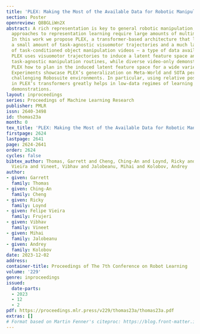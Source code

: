 ```yaml
---
title: 'PLEX: Making the Most of the Available Data for Robotic Manipulation Pretraining'
section: Poster
openreview: Q8BGLiWn2X
abstract: A rich representation is key to general robotic manipulation, but existing
  approaches to representation learning require large amounts of multimodal demonstrations.
  In this work we propose PLEX, a transformer-based architecture that learns from
  a small amount of task-agnostic visuomotor trajectories and a much larger amount
  of task-conditioned object manipulation videos – a type of data available in quantity.
  PLEX uses visuomotor trajectories to induce a latent feature space and to learn
  task-agnostic manipulation routines, while diverse video-only demonstrations teach
  PLEX how to plan in the induced latent feature space for a wide variety of tasks.
  Experiments showcase PLEX’s generalization on Meta-World and SOTA performance in
  challenging Robosuite environments. In particular, using relative positional encoding
  in PLEX’s transformers greatly helps in low-data regimes of learning from human-collected
  demonstrations.
layout: inproceedings
series: Proceedings of Machine Learning Research
publisher: PMLR
issn: 2640-3498
id: thomas23a
month: 0
tex_title: 'PLEX: Making the Most of the Available Data for Robotic Manipulation Pretraining'
firstpage: 2624
lastpage: 2641
page: 2624-2641
order: 2624
cycles: false
bibtex_author: Thomas, Garrett and Cheng, Ching-An and Loynd, Ricky and Frujeri, Felipe
  Vieira and Vineet, Vibhav and Jalobeanu, Mihai and Kolobov, Andrey
author:
- given: Garrett
  family: Thomas
- given: Ching-An
  family: Cheng
- given: Ricky
  family: Loynd
- given: Felipe Vieira
  family: Frujeri
- given: Vibhav
  family: Vineet
- given: Mihai
  family: Jalobeanu
- given: Andrey
  family: Kolobov
date: 2023-12-02
address:
container-title: Proceedings of The 7th Conference on Robot Learning
volume: '229'
genre: inproceedings
issued:
  date-parts:
  - 2023
  - 12
  - 2
pdf: https://proceedings.mlr.press/v229/thomas23a/thomas23a.pdf
extras: []
# Format based on Martin Fenner's citeproc: https://blog.front-matter.io/posts/citeproc-yaml-for-bibliographies/
---
```

